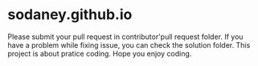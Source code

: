 # sodaney.github.io
Please submit your pull request in contributor'pull request folder. If you have a problem while fixing issue, you can check the solution folder. This project is about pratice coding. Hope you enjoy coding.
